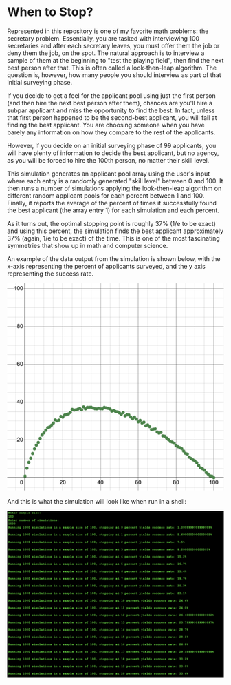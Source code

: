 # When to Stop?

Represented in this repository is one of my favorite math problems: the secretary problem. Essentially, you are tasked with interviewing 100 secretaries and after each secretary leaves, you must offer them the job or deny them the job, on the spot. The natural approach is to interview a sample of them at the beginning to "test the playing field", then find the next best person after that. This is often called a look-then-leap algorithm. The question is, however, how many people you should interview as part of that initial surveying phase. 

If you decide to get a feel for the applicant pool using just the first person (and then hire the next best person after them), chances are you'll hire a subpar applicant and miss the opportunity to find the best. In fact, unless that first person happened to be the second-best applicant, you will fail at finding the best applicant. You are choosing someone when you have barely any information on how they compare to the rest of the applicants. 

However, if you decide on an initial surveying phase of 99 applicants, you will have plenty of information to decide the best applicant, but no agency, as you will be forced to hire the 100th person, no matter their skill level.

This simulation generates an applicant pool array using the user's input where each entry is a randomly generated "skill level" between 0 and 100. It then runs a number of simulations applying the look-then-leap algorithm on different random applicant pools for each percent between 1 and 100. Finally, it reports the average of the percent of times it successfully found the best applicant (the array entry 1) for each simulation and each percent.

As it turns out, the optimal stopping point is roughly 37% (1/e to be exact) and using this percent, the simulation finds the best applicant approximately 37% (again, 1/e to be exact) of the time. This is one of the most fascinating symmetries that show up in math and computer science. 

An example of the data output from the simulation is shown below, with the x-axis representing the percent of applicants surveyed, and the y axis representing the success rate. 

<img src="Images/graph.png">

And this is what the simulation will look like when run in a shell:

<img src="Images/code.png">
